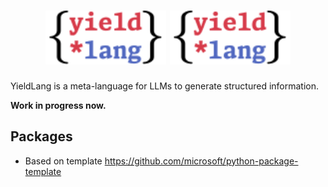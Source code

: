 <h1 align="center">
<img src="./docs/source/_static/logo.min.svg#gh-dark-mode-only" alt="YieldLang LOGO" width="38.2%"/>

<img src="./docs/source/_static/logo.min.svg#gh-light-mode-only" alt="YieldLang LOGO" width="38.2%"/>
</h1>

YieldLang is a meta-language for LLMs to generate structured information.

**Work in progress now.**

## Packages

- Based on template https://github.com/microsoft/python-package-template